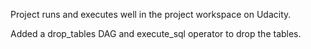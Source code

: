 Project runs and executes well in the project workspace on Udacity.

Added a drop_tables DAG and execute_sql operator to drop the tables.

